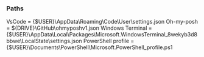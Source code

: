 ### Paths

VsCode = {$USER}\AppData\Roaming\Code\User\settings.json
Oh-my-posh = ${DRIVE}\GitHub\ohmyposhv1.json
Windows Terminal = {$USER}\AppData\Local\Packages\Microsoft.WindowsTerminal_8wekyb3d8bbwe\LocalState\settings.json
PowerShell profile = {$USER}\Documents\PowerShell\Microsoft.PowerShell_profile.ps1
